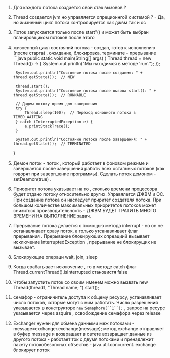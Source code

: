 1. Для каждого потока создается свой стэк вызовов ?
2. Thread создается jvm но управляется опреционнгой системой ? - Да, но жизненый цикл потока контролируется как джвм так и ос
3. Поток запускается только после start"()  и может быть выбран планировщиком потоков после этого
4. жизненный цикл состояний потока - создан, готов к исполнению (после старта) , ожмдание, блокировка, терминате - прерывание ```java
public static void main(String[] args) {
        Thread thread = new Thread(() -> {
            System.out.println("Мы находимся в методе 'run'.");
        });

        System.out.println("Состояние потока после создания: " + thread.getState());  // NEW

        thread.start();
        System.out.println("Состояние потока после вызова start(): " + thread.getState());  // RUNNABLE

        // Дадим потоку время для завершения
        try {
            Thread.sleep(100);  // Переход основного потока в TIMED_WAITING
        } catch (InterruptedException e) {
            e.printStackTrace();
        }

        System.out.println("Состояние потока после завершения: " + thread.getState());  // TERMINATED
    }


5. Демон поток - поток , который работает в фоновом режиме и завершается после завершения работы всех остальных потоков (как говорят при завергшение программы). Сделать поток демоном - setDeamon(true) .
6. Приоритет потока указывает на то , сколько времени процессора будет отдано потоку относительно других. Управялется ДЖВМ и ОС. При создание потока он наследует приритет создателя потока. При большом количестве максимальных приоритетов потоков может снизиться производительность - ДЖВМ БУДЕТ ТРАТИТЬ МНОГО ВРЕМЕНИ НА ВЫПОЛНЕНИЕ задач.
7. Прерывание потока делается с помощью метода interrupt - но он не останавливает сразу поток, а только утсанавливает флаг прерывания . Прерывание блокируюших опреациий вызывает исключение InterruptedException , прерывание не блокирущих не вызывает. 
8. Блокирующие операци wait, join,  sleep
9. Когда срабатывает исключение , то в методе catch флаг Thread.currentThread().isInterrupted становистя false
10. Чтобы запустить поток со своим именем можно вызвать new Thread(thread1, "Thread name; ").start(); 
11.  семафор - ограничитель доступа к общему ресурсу, устанавливает число потоков, которые могут с ним работать. Число разрешений указывается в конструкторе `new` `Semaphore(``1``);` , запрос на ресурс указывается через asquire , освобождение семафора через release 
12. Exchanger нужен для  обмена данными меж потоками - message=exchanger.exchange(message); метод exchange отправляет в буфер message и возвращает в овтете возвращает данные из другого потока - работает ток с двумя потоками и пренадлежит пакету потокобезопснах объектов - java.util.concurrent. exchange блокирует поток